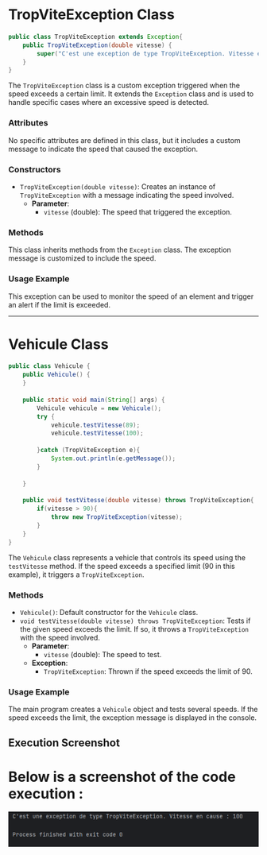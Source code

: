 # TropViteException Class

```` java
public class TropViteException extends Exception{
    public TropViteException(double vitesse) {
        super("C'est une exception de type TropViteException. Vitesse en cause : " + vitesse);
    }
} 
````

The `TropViteException` class is a custom exception triggered when the speed exceeds a certain limit. It extends the `Exception` class and is used to handle specific cases where an excessive speed is detected.

### Attributes
No specific attributes are defined in this class, but it includes a custom message to indicate the speed that caused the exception.

### Constructors
- `TropViteException(double vitesse)`: Creates an instance of `TropViteException` with a message indicating the speed involved.
    - **Parameter**:
        - `vitesse` (double): The speed that triggered the exception.

### Methods
This class inherits methods from the `Exception` class. The exception message is customized to include the speed.

### Usage Example
This exception can be used to monitor the speed of an element and trigger an alert if the limit is exceeded.

---

# Vehicule Class

```` java
public class Vehicule {
    public Vehicule() {
    }

    public static void main(String[] args) {
        Vehicule vehicule = new Vehicule();
        try {
            vehicule.testVitesse(89);
            vehicule.testVitesse(100);

        }catch (TropViteException e){
            System.out.println(e.getMessage());
        }

    }

    public void testVitesse(double vitesse) throws TropViteException{
        if(vitesse > 90){
            throw new TropViteException(vitesse);
        }
    }
}
````

The `Vehicule` class represents a vehicle that controls its speed using the `testVitesse` method. If the speed exceeds a specified limit (90 in this example), it triggers a `TropViteException`.

### Methods
- `Vehicule()`: Default constructor for the `Vehicule` class.
- `void testVitesse(double vitesse) throws TropViteException`: Tests if the given speed exceeds the limit. If so, it throws a `TropViteException` with the speed involved.
    - **Parameter**:
        - `vitesse` (double): The speed to test.
    - **Exception**:
        - `TropViteException`: Thrown if the speed exceeds the limit of 90.

### Usage Example
The main program creates a `Vehicule` object and tests several speeds. If the speed exceeds the limit, the exception message is displayed in the console.

## Execution Screenshot

# Below is a screenshot of the code execution :

***![](captures/Ex1-exe.png)***
